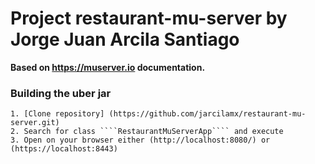 # Project restaurant-mu-server by Jorge Juan Arcila Santiago
**Based on <https://muserver.io> documentation.**
### Building the uber jar
    1. [Clone repository] (https://github.com/jarcilamx/restaurant-mu-server.git)
    2. Search for class ````RestaurantMuServerApp```` and execute
    3. Open on your browser either (http://localhost:8080/) or (https://localhost:8443)